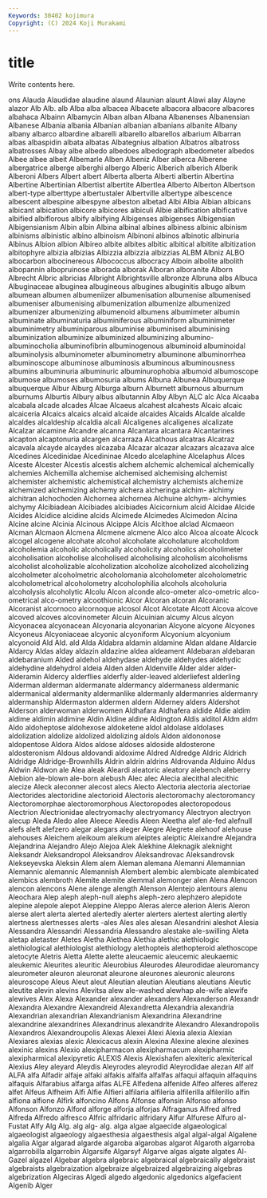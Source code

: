 ```yaml
---
Keywords: 30402 kojimura
Copyright: (C) 2024 Koji Murakami
---
```


# title

Write contents here.



ons
Alauda Alaudidae alaudine alaund Alaunian alaunt Alawi alay Alayne alazor
Alb Alb. alb Alba alba albacea Albacete albacora albacore albacores
albahaca Albainn Albamycin Alban alban Albana Albanenses Albanensian Albanese Albania
albania Albanian albanian albanians albanite Albany albany albarco albardine albarelli
albarello albarellos albarium Albarran albas albaspidin albata albatas Albategnius albation
Albatros albatross albatrosses Albay albe albedo albedoes albedograph albedometer albedos
Albee albee albeit Albemarle Alben Albeniz Alber alberca Alberene albergatrice
alberge alberghi albergo Alberic Alberich alberich Alberik Alberoni Albers Albert
albert Alberta alberta Alberti albertin Albertina Albertine Albertinian Albertist albertite
Albertlea Alberto Alberton Albertson albert-type alberttype albertustaler Albertville albertype albescence
albescent albespine albespyne albeston albetad Albi Albia Albian albicans albicant
albication albicore albicores albiculi Albie albification albificative albified albiflorous albify
albifying Albigenses albigenses Albigensian Albigensianism Albin albin Albina albinal albines
albiness albinic albinism albinisms albinistic albino albinoism Albinoni albinos albinotic
albinuria Albinus Albion albion Albireo albite albites albitic albitical albitite
albitization albitophyre albizia albizias Albizzia albizzia albizzias ALBM Albniz ALBO
albocarbon albocinereous Albococcus albocracy Alboin albolite albolith albopannin albopruinose alborada
alborak Alboran alboranite Alborn Albrecht Albric albricias Albright Albrightsville albronze
Albruna albs Albuca Albuginaceae albuginea albugineous albugines albuginitis albugo album
albumean albumen albumeniizer albumenisation albumenise albumenised albumeniser albumenising albumenization albumenize
albumenized albumenizer albumenizing albumenoid albumens albumimeter albumin albuminate albuminaturia albuminiferous
albuminiform albuminimeter albuminimetry albuminiparous albuminise albuminised albuminising albuminization albuminize albuminized
albuminizing albumino- albuminocholia albuminofibrin albuminogenous albuminoid albuminoidal albuminolysis albuminometer albuminometry
albuminone albuminorrhea albuminoscope albuminose albuminosis albuminous albuminousness albumins albuminuria albuminuric
albuminurophobia albumoid albumoscope albumose albumoses albumosuria albums Albuna Albunea Albuquerque
albuquerque Albur Alburg Alburga alburn Alburnett alburnous alburnum alburnums Alburtis
Albury albus albutannin Alby Albyn ALC alc Alca Alcaaba alcabala
alcade alcades Alcae Alcaeus alcahest alcahests Alcaic alcaic alcaiceria Alcaics
alcaics alcaid alcaide alcaides Alcaids Alcalde alcalde alcaldes alcaldeship alcaldia
alcali Alcaligenes alcaligenes alcalizate Alcalzar alcamine Alcandre alcanna Alcantara alcantara
Alcantarines alcapton alcaptonuria alcargen alcarraza Alcathous alcatras Alcatraz alcavala alcayde
alcaydes alcazaba Alcazar alcazar alcazars alcazava alce Alcedines Alcedinidae Alcedininae
Alcedo alcelaphine Alcelaphus Alces Alceste Alcester Alcestis alcestis alchem alchemic
alchemical alchemically alchemies Alchemilla alchemise alchemised alchemising alchemist alchemister alchemistic
alchemistical alchemistry alchemists alchemize alchemized alchemizing alchemy alchera alcheringa alchim-
alchimy alchitran alchochoden Alchornea alchornea Alchuine alchym- alchymies alchymy Alcibiadean
Alcibiades alcibiades Alcicornium alcid Alcidae Alcide Alcides Alcidice alcidine alcids
Alcimede Alcimedes Alcimedon Alcina Alcine alcine Alcinia Alcinous Alcippe Alcis
Alcithoe alclad Alcmaeon Alcman Alcmaon Alcmena Alcmene alcmene Alco alco
Alcoa alcoate Alcock alcogel alcogene alcohate alcohol alcoholate alcoholature alcoholdom
alcoholemia alcoholic alcoholically alcoholicity alcoholics alcoholimeter alcoholisation alcoholise alcoholised alcoholising
alcoholism alcoholisms alcoholist alcoholizable alcoholization alcoholize alcoholized alcoholizing alcoholmeter alcoholmetric
alcoholomania alcoholometer alcoholometric alcoholometrical alcoholometry alcoholophilia alcohols alcoholuria alcoholysis alcoholytic
Alcolu Alcon alconde alco-ometer alco-ometric alco-ometrical alco-ometry alcoothionic Alcor Alcoran
alcoran Alcoranic Alcoranist alcornoco alcornoque alcosol Alcot Alcotate Alcott Alcova
alcove alcoved alcoves alcovinometer Alcuin Alcuinian alcumy Alcus alcyon Alcyonacea
alcyonacean Alcyonaria alcyonarian Alcyone alcyone Alcyones Alcyoneus Alcyoniaceae alcyonic alcyoniform
Alcyonium alcyonium alcyonoid Ald Ald. ald Alda Aldabra aldamin aldamine
Aldan aldane Aldarcie Aldarcy Aldas alday aldazin aldazine aldea aldeament
Aldebaran aldebaran aldebaranium Alded aldehol aldehydase aldehyde aldehydes aldehydic aldehydine
aldehydrol aldeia Alden alden Aldenville Alder alder alder- Alderamin Aldercy
alderflies alderfly alder-leaved alderliefest alderling Alderman alderman aldermanate aldermancy aldermaness
aldermanic aldermanical aldermanity aldermanlike aldermanly aldermanries aldermanry aldermanship Aldermaston aldermen
aldern Alderney alders Aldershot Alderson alderwoman alderwomen Aldhafara Aldhafera aldide
Aldie aldim aldime aldimin aldimine Aldin Aldine aldine Aldington Aldis
alditol Aldm aldm Aldo aldoheptose aldohexose aldoketene aldol aldolase aldolases
aldolization aldolize aldolized aldolizing aldols Aldon aldononose aldopentose Aldora Aldos
aldose aldoses aldoside aldosterone aldosteronism Aldous aldovandi aldoxime Aldred Aldredge
Aldric Aldrich Aldridge Aldridge-Brownhills Aldrin aldrin aldrins Aldrovanda Alduino Aldus
Aldwin Aldwon ale Alea aleak Aleardi aleatoric aleatory alebench aleberry
Alebion ale-blown ale-born alebush Alec alec Alecia alecithal alecithic alecize
Aleck aleconner alecost alecs Alecto Alectoria alectoria alectoriae Alectorides alectoridine
alectorioid Alectoris alectoromachy alectoromancy Alectoromorphae alectoromorphous Alectoropodes alectoropodous Alectrion Alectrionidae
alectryomachy alectryomancy Alectryon alectryon alecup Aleda Aledo alee Aleece Aleedis
Aleen Aleetha alef ale-fed alefnull alefs aleft alefzero alegar alegars
aleger Alegre Alegrete alehoof alehouse alehouses Aleichem aleikoum aleikum aleiptes
aleiptic Aleixandre Alejandra Alejandrina Alejandro Alejo Alejoa Alek Alekhine Aleknagik
aleknight Aleksandr Aleksandropol Aleksandrov Aleksandrovac Aleksandrovsk Alekseyevska Aleksin Alem alem
Aleman alemana Alemanni Alemannian Alemannic alemannic Alemannish Alembert alembic alembicate
alembicated alembics alembroth Alemite alemite alemmal alemonger alen Alena Alencon
alencon alencons Alene alenge alength Alenson Alentejo alentours alenu Aleochara
Alep aleph aleph-null alephs aleph-zero alephzero alepidote alepine alepole alepot
Aleppine Aleppo Aleras alerce alerion Aleris Aleron alerse alert alerta
alerted alertedly alerter alerters alertest alerting alertly alertness alertnesses alerts
-ales Ales ales alesan Alesandrini aleshot Alesia Alessandra Alessandri Alessandria
Alessandro alestake ale-swilling Aleta aletap aletaster Aletes Aletha Alethea Alethia
alethic alethiologic alethiological alethiologist alethiology alethopteis alethopteroid alethoscope aletocyte Aletris
Aletta Alette alette aleucaemic aleucemic aleukaemic aleukemic Aleurites aleuritic Aleurobius
Aleurodes Aleurodidae aleuromancy aleurometer aleuron aleuronat aleurone aleurones aleuronic aleurons
aleuroscope Aleus Aleut aleut Aleutian aleutian Aleutians aleutians Aleutic aleutite
alevin alevins Alevitsa alew ale-washed alewhap ale-wife alewife alewives Alex
Alexa Alexander alexander alexanders Alexanderson Alexandr Alexandra Alexandre Alexandreid Alexandretta
Alexandria alexandria Alexandrian alexandrian Alexandrianism Alexandrina Alexandrine alexandrine alexandrines Alexandrinus
alexandrite Alexandro Alexandropolis Alexandros Alexandroupolis Alexas Alexei Alexi Alexia alexia
Alexian Alexiares alexias alexic Alexicacus alexin Alexina Alexine alexine alexines
alexinic alexins Alexio alexipharmacon alexipharmacum alexipharmic alexipharmical alexipyretic ALEXIS Alexis
Alexishafen alexiteric alexiterical Alexius Aley aleyard Aleydis Aleyrodes aleyrodid Aleyrodidae
alezan Alf alf ALFA alfa Alfadir alfaje alfaki alfakis alfalfa
alfalfas alfaqui alfaquin alfaquins alfaquis Alfarabius alfarga alfas ALFE Alfedena
alfenide Alfeo alferes alferez alfet Alfeus Alfheim Alfi Alfie Alfieri
alfilaria alfileria alfilerilla alfilerillo alfin alfiona alfione Alfirk alfoncino Alfons
Alfonse alfonsin Alfonso alfonso Alfonson Alfonzo Alford alforge alforja alforjas
Alfraganus Alfred alfred Alfreda Alfredo alfresco Alfric alfridaric alfridary Alfur
Alfurese Alfuro al-Fustat Alfy Alg Alg. alg alg- alg. alga
algae algaecide algaeological algaeologist algaeology algaesthesia algaesthesis algal algal-algal Algalene
algalia Algar algarad algarde algaroba algarobas algarot Algaroth algarroba algarrobilla
algarrobin Algarsife Algarsyf Algarve algas algate algates Al-Gazel algazel Algebar
algebra algebraic algebraical algebraically algebraist algebraists algebraization algebraize algebraized algebraizing
algebras algebrization Algeciras Algedi algedo algedonic algedonics algefacient Algenib Alger
